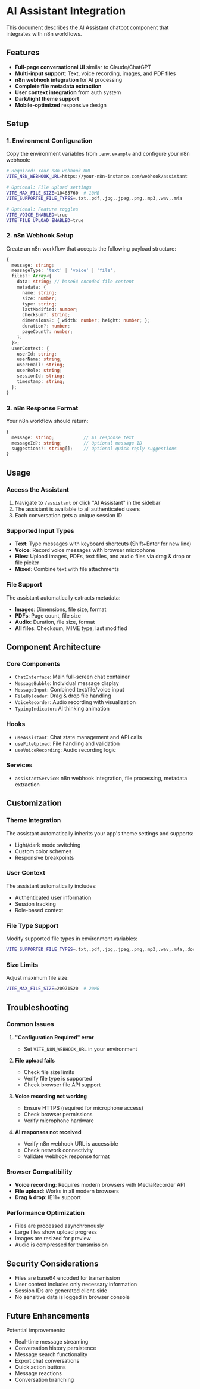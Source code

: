 # AI Assistant Integration

This document describes the AI Assistant chatbot component that integrates with n8n workflows.

## Features

- **Full-page conversational UI** similar to Claude/ChatGPT
- **Multi-input support**: Text, voice recording, images, and PDF files
- **n8n webhook integration** for AI processing
- **Complete file metadata extraction**
- **User context integration** from auth system
- **Dark/light theme support**
- **Mobile-optimized** responsive design

## Setup

### 1. Environment Configuration

Copy the environment variables from `.env.example` and configure your n8n webhook:

```bash
# Required: Your n8n webhook URL
VITE_N8N_WEBHOOK_URL=https://your-n8n-instance.com/webhook/assistant

# Optional: File upload settings
VITE_MAX_FILE_SIZE=10485760  # 10MB
VITE_SUPPORTED_FILE_TYPES=.txt,.pdf,.jpg,.jpeg,.png,.mp3,.wav,.m4a

# Optional: Feature toggles
VITE_VOICE_ENABLED=true
VITE_FILE_UPLOAD_ENABLED=true
```

### 2. n8n Webhook Setup

Create an n8n workflow that accepts the following payload structure:

```typescript
{
  message: string;
  messageType: 'text' | 'voice' | 'file';
  files?: Array<{
    data: string; // base64 encoded file content
    metadata: {
      name: string;
      size: number;
      type: string;
      lastModified: number;
      checksum?: string;
      dimensions?: { width: number; height: number; };
      duration?: number;
      pageCount?: number;
    };
  }>;
  userContext: {
    userId: string;
    userName: string;
    userEmail: string;
    userRole: string;
    sessionId: string;
    timestamp: string;
  };
}
```

### 3. n8n Response Format

Your n8n workflow should return:

```typescript
{
  message: string;           // AI response text
  messageId?: string;        // Optional message ID
  suggestions?: string[];    // Optional quick reply suggestions
}
```

## Usage

### Access the Assistant

1. Navigate to `/assistant` or click "AI Assistant" in the sidebar
2. The assistant is available to all authenticated users
3. Each conversation gets a unique session ID

### Supported Input Types

- **Text**: Type messages with keyboard shortcuts (Shift+Enter for new line)
- **Voice**: Record voice messages with browser microphone
- **Files**: Upload images, PDFs, text files, and audio files via drag & drop or file picker
- **Mixed**: Combine text with file attachments

### File Support

The assistant automatically extracts metadata:

- **Images**: Dimensions, file size, format
- **PDFs**: Page count, file size
- **Audio**: Duration, file size, format
- **All files**: Checksum, MIME type, last modified

## Component Architecture

### Core Components

- `ChatInterface`: Main full-screen chat container
- `MessageBubble`: Individual message display
- `MessageInput`: Combined text/file/voice input
- `FileUploader`: Drag & drop file handling
- `VoiceRecorder`: Audio recording with visualization
- `TypingIndicator`: AI thinking animation

### Hooks

- `useAssistant`: Chat state management and API calls
- `useFileUpload`: File handling and validation
- `useVoiceRecording`: Audio recording logic

### Services

- `assistantService`: n8n webhook integration, file processing, metadata extraction

## Customization

### Theme Integration

The assistant automatically inherits your app's theme settings and supports:
- Light/dark mode switching
- Custom color schemes
- Responsive breakpoints

### User Context

The assistant automatically includes:
- Authenticated user information
- Session tracking
- Role-based context

### File Type Support

Modify supported file types in environment variables:

```bash
VITE_SUPPORTED_FILE_TYPES=.txt,.pdf,.jpg,.jpeg,.png,.mp3,.wav,.m4a,.doc,.docx
```

### Size Limits

Adjust maximum file size:

```bash
VITE_MAX_FILE_SIZE=20971520  # 20MB
```

## Troubleshooting

### Common Issues

1. **"Configuration Required" error**
   - Set `VITE_N8N_WEBHOOK_URL` in your environment

2. **File upload fails**
   - Check file size limits
   - Verify file type is supported
   - Check browser file API support

3. **Voice recording not working**
   - Ensure HTTPS (required for microphone access)
   - Check browser permissions
   - Verify microphone hardware

4. **AI responses not received**
   - Verify n8n webhook URL is accessible
   - Check network connectivity
   - Validate webhook response format

### Browser Compatibility

- **Voice recording**: Requires modern browsers with MediaRecorder API
- **File upload**: Works in all modern browsers
- **Drag & drop**: IE11+ support

### Performance Optimization

- Files are processed asynchronously
- Large files show upload progress
- Images are resized for preview
- Audio is compressed for transmission

## Security Considerations

- Files are base64 encoded for transmission
- User context includes only necessary information
- Session IDs are generated client-side
- No sensitive data is logged in browser console

## Future Enhancements

Potential improvements:

- Real-time message streaming
- Conversation history persistence
- Message search functionality
- Export chat conversations
- Quick action buttons
- Message reactions
- Conversation branching